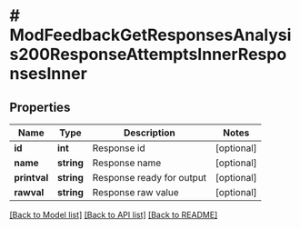 # # ModFeedbackGetResponsesAnalysis200ResponseAttemptsInnerResponsesInner

## Properties

Name | Type | Description | Notes
------------ | ------------- | ------------- | -------------
**id** | **int** | Response id | [optional]
**name** | **string** | Response name | [optional]
**printval** | **string** | Response ready for output | [optional]
**rawval** | **string** | Response raw value | [optional]

[[Back to Model list]](../../README.md#models) [[Back to API list]](../../README.md#endpoints) [[Back to README]](../../README.md)
